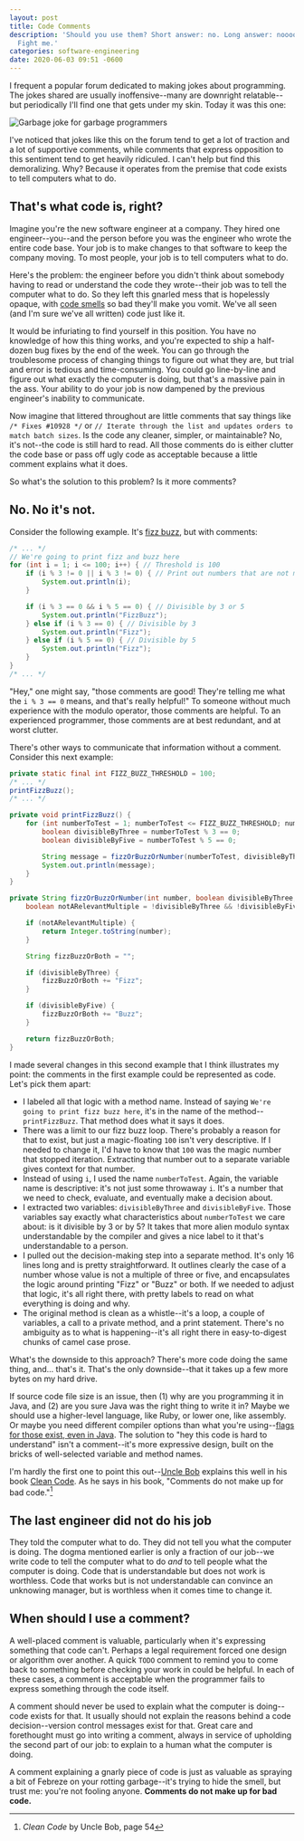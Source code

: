 ```yaml
---
layout: post
title: Code Comments
description: 'Should you use them? Short answer: no. Long answer: nooooooooooooooooooooooooooooooo.
  Fight me.'
categories: software-engineering
date: 2020-06-03 09:51 -0600
---
```

I frequent a popular forum dedicated to making jokes about programming. The jokes shared are usually inoffensive--many are downright relatable--but periodically I'll find one that gets under my skin. Today it was this one:

<div class="image-container"><img alt="Garbage joke for garbage programmers" src="/blog/assets/images/code-comments-meme.jpg" /></div>

I've noticed that jokes like this on the forum tend to get a lot of traction and a lot of supportive comments, while comments that express opposition to this sentiment tend to get heavily ridiculed. I can't help but find this demoralizing. Why? Because it operates from the premise that code exists to tell computers what to do.

## That's what code is, right?

Imagine you're the new software engineer at a company. They hired one engineer--you--and the person before you was the engineer who wrote the entire code base. Your job is to make changes to that software to keep the company moving. To most people, your job is to tell computers what to do.

Here's the problem: the engineer before you didn't think about somebody having to read or understand the code they wrote--their job was to tell the computer what to do. So they left this gnarled mess that is hopelessly opaque, with [code smells](https://martinfowler.com/bliki/CodeSmell.html) so bad they'll make you vomit. We've all seen (and I'm sure we've all written) code just like it.

It would be infuriating to find yourself in this position. You have no knowledge of how this thing works, and you're expected to ship a half-dozen bug fixes by the end of the week. You can go through the troublesome process of changing things to figure out what they are, but trial and error is tedious and time-consuming. You could go line-by-line and figure out what exactly the computer is doing, but that's a massive pain in the ass. Your ability to do your job is now dampened by the previous engineer's inability to communicate.

Now imagine that littered throughout are little comments that say things like `/* Fixes #10928 */` or `// Iterate through the list and updates orders to match batch sizes`. Is the code any cleaner, simpler, or maintainable? No, it's not--the code is still hard to read. All those comments do is either clutter the code base or pass off ugly code as acceptable because a little comment explains what it does.

So what's the solution to this problem? Is it more comments?

## No. No it's not.

Consider the following example. It's [fizz buzz](https://en.wikipedia.org/wiki/Fizz_buzz), but with comments:

```java
/* ... */
// We're going to print fizz and buzz here
for (int i = 1; i <= 100; i++) { // Threshold is 100
	if (i % 3 != 0 || i % 3 != 0) { // Print out numbers that are not multiples of three or five
		System.out.println(i);
	}

	if (i % 3 == 0 && i % 5 == 0) { // Divisible by 3 or 5
		System.out.println("FizzBuzz");
	} else if (i % 3 == 0) { // Divisible by 3
		System.out.println("Fizz");
	} else if (i % 5 == 0) { // Divisible by 5
		System.out.println("Fizz");
	}
}
/* ... */
```

"Hey," one might say, "those comments are good! They're telling me what the `i % 3 == 0` means, and that's really helpful!" To someone without much experience with the modulo operator, those comments are helpful. To an experienced programmer, those comments are at best redundant, and at worst clutter.

There's other ways to communicate that information without a comment. Consider this next example:

```java
private static final int FIZZ_BUZZ_THRESHOLD = 100;
/* ... */
printFizzBuzz();
/* ... */

private void printFizzBuzz() {
	for (int numberToTest = 1; numberToTest <= FIZZ_BUZZ_THRESHOLD; numberToTest++) {
		boolean divisibleByThree = numberToTest % 3 == 0;
		boolean divisibleByFive = numberToTest % 5 == 0;

		String message = fizzOrBuzzOrNumber(numberToTest, divisibleByThree, divisibleByFive);
		System.out.println(message);
	}
}

private String fizzOrBuzzOrNumber(int number, boolean divisibleByThree, boolean divisibleByFive) {
	boolean notARelevantMultiple = !divisibleByThree && !divisibleByFive;

	if (notARelevantMultiple) {
		return Integer.toString(number);
	}

	String fizzBuzzOrBoth = "";

	if (divisibleByThree) {
		fizzBuzzOrBoth += "Fizz";
	}

	if (divisibleByFive) {
		fizzBuzzOrBoth += "Buzz";
	}

	return fizzBuzzOrBoth;
}
```

I made several changes in this second example that I think illustrates my point: the comments in the first example could be represented as code. Let's pick them apart:

* I labeled all that logic with a method name. Instead of saying `We're going to print fizz buzz here`, it's in the name of the method--`printFizzBuzz`. That method does what it says it does.
* There was a limit to our fizz buzz loop. There's probably a reason for that to exist, but just a magic-floating `100` isn't very descriptive. If I needed to change it, I'd have to know that `100` was the magic number that stopped iteration. Extracting that number out to a separate variable gives context for that number.
* Instead of using `i`, I used the name `numberToTest`. Again, the variable name is descriptive: it's not just some throwaway `i`. It's a number that we need to check, evaluate, and eventually make a decision about.
* I extracted two variables: `divisibleByThree` and `divisibleByFive`. Those variables say exactly what characteristics about `numberToTest` we care about: is it divisible by 3 or by 5? It takes that more alien modulo syntax understandable by the compiler and gives a nice label to it that's understandable to a person.
* I pulled out the decision-making step into a separate method. It's only 16 lines long and is pretty straightforward. It outlines clearly the case of a number whose value is not a multiple of three or five, and encapsulates the logic around printing "Fizz" or "Buzz" or both. If we needed to adjust that logic, it's all right there, with pretty labels to read on what everything is doing and why.
* The original method is clean as a whistle--it's a loop, a couple of variables, a call to a private method, and a print statement. There's no ambiguity as to what is happening--it's all right there in easy-to-digest chunks of camel case prose.

What's the downside to this approach? There's more code doing the same thing, and... that's it. That's the only downside--that it takes up a few more bytes on my hard drive.

If source code file size is an issue, then (1) why are you programming it in Java, and (2) are you sure Java was the right thing to write it in? Maybe we should use a higher-level language, like Ruby, or lower one, like assembly. Or maybe you need different compiler options than what you're using--[flags for those exist, even in Java](https://www.oracle.com/java/technologies/javase/vmoptions-jsp.html#PerformanceTuning). The solution to "hey this code is hard to understand" isn't a comment--it's more expressive design, built on the bricks of well-selected variable and method names.

I'm hardly the first one to point this out--[Uncle Bob](https://blog.cleancoder.com/) explains this well in his book [Clean Code](https://www.amazon.com/Clean-Code-Handbook-Software-Craftsmanship-ebook/dp/B001GSTOAM/ref=sr_1_3?dchild=1&keywords=Clean+Code&qid=1590558884&sr=8-3). As he says in his book, "Comments do not make up for bad code."[^1]

## The last engineer did not do his job

They told the computer what to do. They did not tell you what the computer is doing. The dogma mentioned earlier is only a fraction of our job--we write code to tell the computer what to do *and* to tell people what the computer is doing. Code that is understandable but does not work is worthless. Code that works but is not understandable can convince an unknowing manager, but is worthless when it comes time to change it.

## When should I use a comment?

A well-placed comment is valuable, particularly when it's expressing something that code can't. Perhaps a legal requirement forced one design or algorithm over another. A quick `TODO` comment to remind you to come back to something before checking your work in could be helpful. In each of these cases, a comment is acceptable when the programmer fails to express something through the code itself.

A comment should never be used to explain what the computer is doing--code exists for that. It usually should not explain the reasons behind a code decision--version control messages exist for that. Great care and forethought must go into writing a comment, always in service of upholding the second part of our job: to explain to a human what the computer is doing.

A comment explaining a gnarly piece of code is just as valuable as spraying a bit of Febreze on your rotting garbage--it's trying to hide the smell, but trust me: you're not fooling anyone. **Comments do not make up for bad code.**

[^1]: *Clean Code* by Uncle Bob, page 54